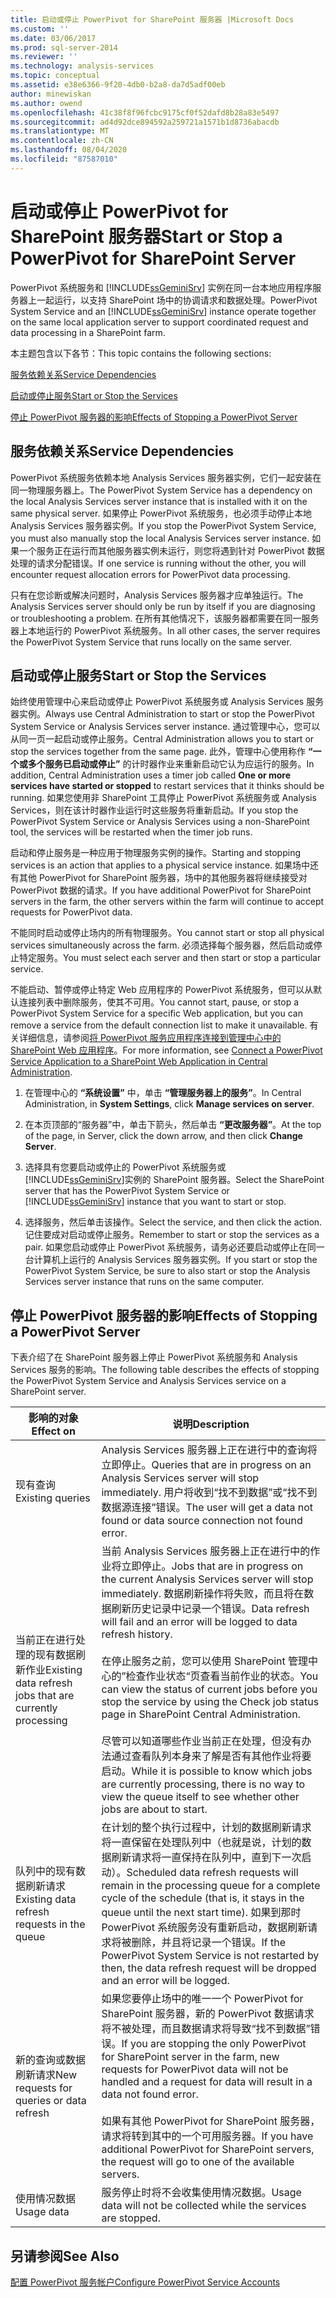 ```yaml
---
title: 启动或停止 PowerPivot for SharePoint 服务器 |Microsoft Docs
ms.custom: ''
ms.date: 03/06/2017
ms.prod: sql-server-2014
ms.reviewer: ''
ms.technology: analysis-services
ms.topic: conceptual
ms.assetid: e38e6366-9f20-4db0-b2a8-da7d5adf00eb
author: minewiskan
ms.author: owend
ms.openlocfilehash: 41c38f8f96fcbc9175cf0f52dafd8b28a83e5497
ms.sourcegitcommit: ad4d92dce894592a259721a1571b1d8736abacdb
ms.translationtype: MT
ms.contentlocale: zh-CN
ms.lasthandoff: 08/04/2020
ms.locfileid: "87587010"
---
```

# <a name="start-or-stop-a-powerpivot-for-sharepoint-server"></a><span data-ttu-id="c363a-102">启动或停止 PowerPivot for SharePoint 服务器</span><span class="sxs-lookup"><span data-stu-id="c363a-102">Start or Stop a PowerPivot for SharePoint Server</span></span>
  <span data-ttu-id="c363a-103">PowerPivot 系统服务和 [!INCLUDE[ssGeminiSrv](../../includes/ssgeminisrv-md.md)] 实例在同一台本地应用程序服务器上一起运行，以支持 SharePoint 场中的协调请求和数据处理。</span><span class="sxs-lookup"><span data-stu-id="c363a-103">PowerPivot System Service and an [!INCLUDE[ssGeminiSrv](../../includes/ssgeminisrv-md.md)] instance operate together on the same local application server to support coordinated request and data processing in a SharePoint farm.</span></span>  
  
 <span data-ttu-id="c363a-104">本主题包含以下各节：</span><span class="sxs-lookup"><span data-stu-id="c363a-104">This topic contains the following sections:</span></span>  
  
 [<span data-ttu-id="c363a-105">服务依赖关系</span><span class="sxs-lookup"><span data-stu-id="c363a-105">Service Dependencies</span></span>](#dependencies)  
  
 [<span data-ttu-id="c363a-106">启动或停止服务</span><span class="sxs-lookup"><span data-stu-id="c363a-106">Start or Stop the Services</span></span>](#startstop)  
  
 [<span data-ttu-id="c363a-107">停止 PowerPivot 服务器的影响</span><span class="sxs-lookup"><span data-stu-id="c363a-107">Effects of Stopping a PowerPivot Server</span></span>](#effects)  
  
##  <a name="service-dependencies"></a><a name="dependencies"></a><span data-ttu-id="c363a-108">服务依赖关系</span><span class="sxs-lookup"><span data-stu-id="c363a-108">Service Dependencies</span></span>  
 <span data-ttu-id="c363a-109">PowerPivot 系统服务依赖本地 Analysis Services 服务器实例，它们一起安装在同一物理服务器上。</span><span class="sxs-lookup"><span data-stu-id="c363a-109">The PowerPivot System Service has a dependency on the local Analysis Services server instance that is installed with it on the same physical server.</span></span> <span data-ttu-id="c363a-110">如果停止 PowerPivot 系统服务，也必须手动停止本地 Analysis Services 服务器实例。</span><span class="sxs-lookup"><span data-stu-id="c363a-110">If you stop the PowerPivot System Service, you must also manually stop the local Analysis Services server instance.</span></span> <span data-ttu-id="c363a-111">如果一个服务正在运行而其他服务器实例未运行，则您将遇到针对 PowerPivot 数据处理的请求分配错误。</span><span class="sxs-lookup"><span data-stu-id="c363a-111">If one service is running without the other, you will encounter request allocation errors for PowerPivot data processing.</span></span>  
  
 <span data-ttu-id="c363a-112">只有在您诊断或解决问题时，Analysis Services 服务器才应单独运行。</span><span class="sxs-lookup"><span data-stu-id="c363a-112">The Analysis Services server should only be run by itself if you are diagnosing or troubleshooting a problem.</span></span> <span data-ttu-id="c363a-113">在所有其他情况下，该服务器都需要在同一服务器上本地运行的 PowerPivot 系统服务。</span><span class="sxs-lookup"><span data-stu-id="c363a-113">In all other cases, the server requires the PowerPivot System Service that runs locally on the same server.</span></span>  
  
##  <a name="start-or-stop-the-services"></a><a name="startstop"></a><span data-ttu-id="c363a-114">启动或停止服务</span><span class="sxs-lookup"><span data-stu-id="c363a-114">Start or Stop the Services</span></span>  
 <span data-ttu-id="c363a-115">始终使用管理中心来启动或停止 PowerPivot 系统服务或 Analysis Services 服务器实例。</span><span class="sxs-lookup"><span data-stu-id="c363a-115">Always use Central Administration to start or stop the PowerPivot System Service or Analysis Services server instance.</span></span> <span data-ttu-id="c363a-116">通过管理中心，您可以从同一页一起启动或停止服务。</span><span class="sxs-lookup"><span data-stu-id="c363a-116">Central Administration allows you to start or stop the services together from the same page.</span></span> <span data-ttu-id="c363a-117">此外，管理中心使用称作 **“一个或多个服务已启动或停止”** 的计时器作业来重新启动它认为应运行的服务。</span><span class="sxs-lookup"><span data-stu-id="c363a-117">In addition, Central Administration uses a timer job called **One or more services have started or stopped** to restart services that it thinks should be running.</span></span> <span data-ttu-id="c363a-118">如果您使用非 SharePoint 工具停止 PowerPivot 系统服务或 Analysis Services，则在该计时器作业运行时这些服务将重新启动。</span><span class="sxs-lookup"><span data-stu-id="c363a-118">If you stop the PowerPivot System Service or Analysis Services using a non-SharePoint tool, the services will be restarted when the timer job runs.</span></span>  
  
 <span data-ttu-id="c363a-119">启动和停止服务是一种应用于物理服务实例的操作。</span><span class="sxs-lookup"><span data-stu-id="c363a-119">Starting and stopping services is an action that applies to a physical service instance.</span></span> <span data-ttu-id="c363a-120">如果场中还有其他 PowerPivot for SharePoint 服务器，场中的其他服务器将继续接受对 PowerPivot 数据的请求。</span><span class="sxs-lookup"><span data-stu-id="c363a-120">If you have additional PowerPivot for SharePoint servers in the farm, the other servers within the farm will continue to accept requests for PowerPivot data.</span></span>  
  
 <span data-ttu-id="c363a-121">不能同时启动或停止场内的所有物理服务。</span><span class="sxs-lookup"><span data-stu-id="c363a-121">You cannot start or stop all physical services simultaneously across the farm.</span></span> <span data-ttu-id="c363a-122">必须选择每个服务器，然后启动或停止特定服务。</span><span class="sxs-lookup"><span data-stu-id="c363a-122">You must select each server and then start or stop a particular service.</span></span>  
  
 <span data-ttu-id="c363a-123">不能启动、暂停或停止特定 Web 应用程序的 PowerPivot 系统服务，但可以从默认连接列表中删除服务，使其不可用。</span><span class="sxs-lookup"><span data-stu-id="c363a-123">You cannot start, pause, or stop a PowerPivot System Service for a specific Web application, but you can remove a service from the default connection list to make it unavailable.</span></span> <span data-ttu-id="c363a-124">有关详细信息，请参阅[将 PowerPivot 服务应用程序连接到管理中心中的 SharePoint Web 应用程序](connect-power-pivot-service-app-to-sharepoint-web-app-in-ca.md)。</span><span class="sxs-lookup"><span data-stu-id="c363a-124">For more information, see [Connect a PowerPivot Service Application to a SharePoint Web Application in Central Administration](connect-power-pivot-service-app-to-sharepoint-web-app-in-ca.md).</span></span>  
  
1.  <span data-ttu-id="c363a-125">在管理中心的 **“系统设置”** 中，单击 **“管理服务器上的服务”**。</span><span class="sxs-lookup"><span data-stu-id="c363a-125">In Central Administration, in **System Settings**, click **Manage services on server**.</span></span>  
  
2.  <span data-ttu-id="c363a-126">在本页顶部的“服务器”中，单击下箭头，然后单击 **“更改服务器”**。</span><span class="sxs-lookup"><span data-stu-id="c363a-126">At the top of the page, in Server, click the down arrow, and then click **Change Server**.</span></span>  
  
3.  <span data-ttu-id="c363a-127">选择具有您要启动或停止的 PowerPivot 系统服务或 [!INCLUDE[ssGeminiSrv](../../includes/ssgeminisrv-md.md)]实例的 SharePoint 服务器。</span><span class="sxs-lookup"><span data-stu-id="c363a-127">Select the SharePoint server that has the PowerPivot System Service or [!INCLUDE[ssGeminiSrv](../../includes/ssgeminisrv-md.md)] instance that you want to start or stop.</span></span>  
  
4.  <span data-ttu-id="c363a-128">选择服务，然后单击该操作。</span><span class="sxs-lookup"><span data-stu-id="c363a-128">Select the service, and then click the action.</span></span> <span data-ttu-id="c363a-129">记住要成对启动或停止服务。</span><span class="sxs-lookup"><span data-stu-id="c363a-129">Remember to start or stop the services as a pair.</span></span> <span data-ttu-id="c363a-130">如果您启动或停止 PowerPivot 系统服务，请务必还要启动或停止在同一台计算机上运行的 Analysis Services 服务器实例。</span><span class="sxs-lookup"><span data-stu-id="c363a-130">If you start or stop the PowerPivot System Service, be sure to also start or stop the Analysis Services server instance that runs on the same computer.</span></span>  
  
##  <a name="effects-of-stopping-a-powerpivot-server"></a><a name="effects"></a><span data-ttu-id="c363a-131">停止 PowerPivot 服务器的影响</span><span class="sxs-lookup"><span data-stu-id="c363a-131">Effects of Stopping a PowerPivot Server</span></span>  
 <span data-ttu-id="c363a-132">下表介绍了在 SharePoint 服务器上停止 PowerPivot 系统服务和 Analysis Services 服务的影响。</span><span class="sxs-lookup"><span data-stu-id="c363a-132">The following table describes the effects of stopping the PowerPivot System Service and Analysis Services service on a SharePoint server.</span></span>  
  
|<span data-ttu-id="c363a-133">影响的对象</span><span class="sxs-lookup"><span data-stu-id="c363a-133">Effect on</span></span>|<span data-ttu-id="c363a-134">说明</span><span class="sxs-lookup"><span data-stu-id="c363a-134">Description</span></span>|  
|---------------|-----------------|  
|<span data-ttu-id="c363a-135">现有查询</span><span class="sxs-lookup"><span data-stu-id="c363a-135">Existing queries</span></span>|<span data-ttu-id="c363a-136">Analysis Services 服务器上正在进行中的查询将立即停止。</span><span class="sxs-lookup"><span data-stu-id="c363a-136">Queries that are in progress on an Analysis Services server will stop immediately.</span></span> <span data-ttu-id="c363a-137">用户将收到“找不到数据”或“找不到数据源连接”错误。</span><span class="sxs-lookup"><span data-stu-id="c363a-137">The user will get a data not found or data source connection not found error.</span></span>|  
|<span data-ttu-id="c363a-138">当前正在进行处理的现有数据刷新作业</span><span class="sxs-lookup"><span data-stu-id="c363a-138">Existing data refresh jobs that are currently processing</span></span>|<span data-ttu-id="c363a-139">当前 Analysis Services 服务器上正在进行中的作业将立即停止。</span><span class="sxs-lookup"><span data-stu-id="c363a-139">Jobs that are in progress on the current Analysis Services server will stop immediately.</span></span> <span data-ttu-id="c363a-140">数据刷新操作将失败，而且将在数据刷新历史记录中记录一个错误。</span><span class="sxs-lookup"><span data-stu-id="c363a-140">Data refresh will fail and an error will be logged to data refresh history.</span></span><br /><br /> <span data-ttu-id="c363a-141">在停止服务之前，您可以使用 SharePoint 管理中心的”检查作业状态“页查看当前作业的状态。</span><span class="sxs-lookup"><span data-stu-id="c363a-141">You can view the status of current jobs before you stop the service by using the Check job status page in SharePoint Central Administration.</span></span><br /><br /> <span data-ttu-id="c363a-142">尽管可以知道哪些作业当前正在处理，但没有办法通过查看队列本身来了解是否有其他作业将要启动。</span><span class="sxs-lookup"><span data-stu-id="c363a-142">While it is possible to know which jobs are currently processing, there is no way to view the queue itself to see whether other jobs are about to start.</span></span>|  
|<span data-ttu-id="c363a-143">队列中的现有数据刷新请求</span><span class="sxs-lookup"><span data-stu-id="c363a-143">Existing data refresh requests in the queue</span></span>|<span data-ttu-id="c363a-144">在计划的整个执行过程中，计划的数据刷新请求将一直保留在处理队列中（也就是说，计划的数据刷新请求将一直保持在队列中，直到下一次启动）。</span><span class="sxs-lookup"><span data-stu-id="c363a-144">Scheduled data refresh requests will remain in the processing queue for a complete cycle of the schedule (that is, it stays in the queue until the next start time).</span></span> <span data-ttu-id="c363a-145">如果到那时 PowerPivot 系统服务没有重新启动，数据刷新请求将被删除，并且将记录一个错误。</span><span class="sxs-lookup"><span data-stu-id="c363a-145">If the PowerPivot System Service is not restarted by then, the data refresh request will be dropped and an error will be logged.</span></span>|  
|<span data-ttu-id="c363a-146">新的查询或数据刷新请求</span><span class="sxs-lookup"><span data-stu-id="c363a-146">New requests for queries or data refresh</span></span>|<span data-ttu-id="c363a-147">如果您要停止场中的唯一一个 PowerPivot for SharePoint 服务器，新的 PowerPivot 数据请求将不被处理，而且数据请求将导致“找不到数据”错误。</span><span class="sxs-lookup"><span data-stu-id="c363a-147">If you are stopping the only PowerPivot for SharePoint server in the farm, new requests for PowerPivot data will not be handled and a request for data will result in a data not found error.</span></span><br /><br /> <span data-ttu-id="c363a-148">如果有其他 PowerPivot for SharePoint 服务器，请求将转到其中的一个可用服务器。</span><span class="sxs-lookup"><span data-stu-id="c363a-148">If you have additional PowerPivot for SharePoint servers, the request will go to one of the available servers.</span></span>|  
|<span data-ttu-id="c363a-149">使用情况数据</span><span class="sxs-lookup"><span data-stu-id="c363a-149">Usage data</span></span>|<span data-ttu-id="c363a-150">服务停止时将不会收集使用情况数据。</span><span class="sxs-lookup"><span data-stu-id="c363a-150">Usage data will not be collected while the services are stopped.</span></span>|  
  
## <a name="see-also"></a><span data-ttu-id="c363a-151">另请参阅</span><span class="sxs-lookup"><span data-stu-id="c363a-151">See Also</span></span>  
 [<span data-ttu-id="c363a-152">配置 PowerPivot 服务帐户</span><span class="sxs-lookup"><span data-stu-id="c363a-152">Configure PowerPivot Service Accounts</span></span>](configure-power-pivot-service-accounts.md)  
  
  
